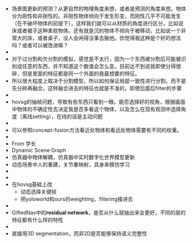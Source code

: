 - 场景图更新的预测？从更自然的物理角度来想，或者是预测的角度来想。物体分为刚性和非刚性的。非刚性物体倾向于发生形变，而刚性几乎不可能发生（在不破坏物体的前提下），这样我们就可以从材质的角度进行区分，比如说床或者被子这种柔软物体。还有就是沉的物体不倾向于被移动，比如说一个非常大的床，或者桌子，没人会闲得没事去搬他。你觉得我这种是个好的想法吗？或者可以被改进嘛？
-
- 对于过分割和欠分割的模拟，感觉是不太行，因为一个东西被分割后可能被识别成任意的东西，并不知道这个数值会怎么变。目前达不到说我即使分得很碎，但是里面的特征都是同一个外面的我最想要的特征。
- 所以很大程度上取决于分割模型，所以如何保证局部一致性进行分割。而不是先分碎再融合。这样融合进去的特征也就是不准的，即使后面后filter的步骤
-
- hovsg的抽帧问题，导致有些东西只看到一眼。能否选择好的视角，根据画面中物体的不确定性去决定我是否多看这个物体，以及怎么在现有观测中选择角度（离线setting），在线的话是主动问题
-
- 可以参照concept-fusion方法看近处物体和看远处物体需要有不同的权重。
-
- From 学长
- Dynamic Scene Graph
- 仿真器中物体解耦，仿真器中实时数字化世界模型更新
- 动态场景中人的重建，关节重映射，具身来模仿学习
-
-
- 在hovsg基础上改
	- 动态选择关键帧
	- 把yoloworld和ours的weighting，filtering接进去
-
- GiftedNav中的**residual network**，是否从什么层抽出来会更好，不同的层的特征都有什么样的特性
-
- 直接用3D segmentation，而非2D是否能够保持语义完整性